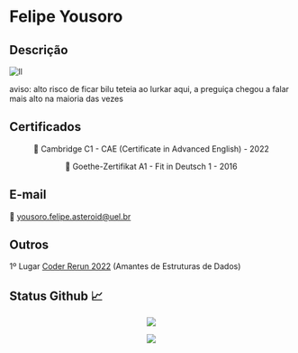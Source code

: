 # Felipe Yousoro


## Descrição

![ll](https://user-images.githubusercontent.com/42080804/164911085-8bd42e11-d55d-4206-86e7-62d8c85e0a3d.png)

aviso: alto risco de ficar bilu teteia ao lurkar aqui, a preguiça chegou a falar mais alto na maioria das vezes


## Certificados

<p align="center"> 📌 Cambridge C1 - CAE (Certificate in Advanced English) - 2022

<p align="center"> 📌 Goethe-Zertifikat A1 - Fit in Deutsch 1 - 2016

## E-mail

📧 [yousoro.felipe.asteroid@uel.br](mailto:yousoro.felipe.asteroid@uel.br)

## Outros
  
  1º Lugar [Coder Rerun 2022](https://www.ieeeuel.org/coderrerun) (Amantes de Estruturas de Dados)
  
## Status Github 📈

<p align="center"> <img src="https://github-readme-stats-sigma-five.vercel.app/api?username=felipeyousoro"/>

<p align="center"> <img src="https://github-readme-stats-sigma-five.vercel.app/api/top-langs/?username=felipeyousoro"/>
  
  
